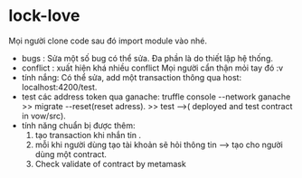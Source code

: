 # lock-love

Mọi người clone code sau đó import module vào nhé.

- bugs : Sửa một số bug có thể sửa. Đa phần là do thiết lập hệ thống.
- conflict : xuất hiện khá nhiều conflict Mọi người cẩn thận mỏi tay đó :v
- tính nắng: Có thể sửa, add một transaction thông qua host: localhost:4200/test.
- test các address token qua ganache:  truffle console --network ganache >> migrate --reset(reset adress).
                                                                         >> test -->( deployed and test contract in vow/src).
- tính năng chuẩn bị được thêm:
    1. tạo transaction khi nhắn tin .
    2. mỗi khi người dùng tạo tài khoản sẽ hỏi thông tin --> tạo cho người dùng một contract.
    3. Check validate of contract by metamask
